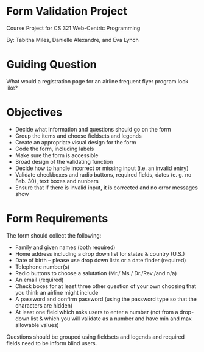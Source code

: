 # Form Validation Project
Course Project for CS 321 Web-Centric Programming

By: Tabitha Miles, Danielle Alexandre, and Eva Lynch

# Guiding Question
What would a registration page for an airline frequent flyer program look like?

# Objectives
* Decide what information and questions should go on the form
* Group the items and choose fieldsets and legends
* Create an appropriate visual design for the form
* Code the form, including labels
* Make sure the form is accessible
* Broad design of the validating function
* Decide how to handle incorrect or missing input (i.e. an invalid entry)
* Validate checkboxes and radio buttons, required fields, dates (e. g. no Feb. 30), text boxes and nunbers
* Ensure that if there is invalid input, it is corrected and no error messages show

# Form Requirements
The form should collect the following:
* Family and given names (both required)
* Home address including a drop down list for states & country (U.S.)
* Date of birth – please use drop down lists or a date finder (required)
* Telephone number(s) 
* Radio buttons to choose a salutation (Mr./ Ms./ Dr./Rev./and n/a)
* An email (required)
* Check boxes for at least three other question of your own choosing that you think an airline might include
* A password and confirm password (using the password type so that the characters are hidden)
* At least one field which asks users to enter a number (not from a drop-down list & which you will validate as a number and have min and max allowable values)

Questions should be grouped using fieldsets and legends and required fields need to be inform blind users.
